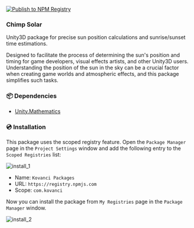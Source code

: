 [![Publish to NPM Registry](https://github.com/kovanci/Package_Unity3D_ChimpSolar/actions/workflows/publish_npm.yml/badge.svg)](https://github.com/kovanci/Package_Unity3D_ChimpSolar/actions/workflows/publish_npm.yml)

### Chimp Solar

Unity3D package for precise sun position calculations and sunrise/sunset time estimations.

Designed to facilitate the process of determining the sun's position and timing for game developers, visual effects artists, and other Unity3D users. Understanding the position of the sun in the sky can be a crucial factor when creating game worlds and atmospheric effects, and this package simplifies such tasks.

### 📦 Dependencies
- [Unity.Mathematics][1]

### 💿 Installation
This package uses the scoped registry feature. Open the `Package Manager` page in the `Project Settings` window and add the following entry to the `Scoped Registries` list:

![install_1](https://github.com/emrekovanci/emrekovanci.github.io/assets/13253356/7a31050a-5369-4436-8805-9f56cc1f9513)

- Name: `Kovanci Packages`
- URL: `https://registry.npmjs.com`
- Scope: `com.kovanci`

Now you can install the package from `My Registries` page in the `Package Manager` window.

![install_2](https://github.com/emrekovanci/emrekovanci.github.io/assets/13253356/9a43304f-e05f-4ad2-9806-80858ab7f754)

[1]: https://docs.unity3d.com/Packages/com.unity.mathematics@1.3/manual/index.html
